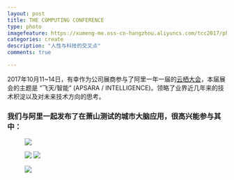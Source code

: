 ```yaml
---
layout: post
title: THE COMPUTING CONFERENCE
type: photo
imagefeature: https://xumeng-me.oss-cn-hangzhou.aliyuncs.com/tcc2017/photos/IMG_1477.jpg?x-oss-process=image/resize,p_16
categories: create
description: "人性与科技的交叉点"
comments: true

---
```


2017年10月11~14日，有幸作为公司展商参与了阿里一年一届的[云栖大会](https://yunqi.aliyun.com/#/video/warm)，本届展会的主题是 “飞天/智能” (APSARA / INTELLIGENCE)。领略了业界近几年来的技术积淀以及对未来技术方向的思考。

### 我们与阿里一起发布了在萧山测试的城市大脑应用，很高兴能参与其中：

<!--
<iframe width="100%" height="400px" src="https://player.youku.com/embed/XMzA3ODQzNDQwOA" frameborder="0" allowfullscreen> </iframe>

----
-->

<figure>
   <a href="https://xumeng-me.oss-cn-hangzhou.aliyuncs.com/tcc2017/photos/IMG_1477.jpg"><img src="https://xumeng-me.oss-cn-hangzhou.aliyuncs.com/tcc2017/photos/IMG_1477.jpg?x-oss-process=image/resize,p_30"></a>
</figure>

<figure class="half">
   <a href="https://xumeng-me.oss-cn-hangzhou.aliyuncs.com/tcc2017/photos/IMG_1458.jpg"><img src="https://xumeng-me.oss-cn-hangzhou.aliyuncs.com/tcc2017/photos/IMG_1458.jpg?x-oss-process=image/resize,p_30"></a>
   <a href="https://xumeng-me.oss-cn-hangzhou.aliyuncs.com/tcc2017/photos/IMG_1459.jpg"><img src="https://xumeng-me.oss-cn-hangzhou.aliyuncs.com/tcc2017/photos/IMG_1459.jpg?x-oss-process=image/resize,p_30"></a>
</figure>

<figure>
   <a href="https://xumeng-me.oss-cn-hangzhou.aliyuncs.com/tcc2017/photos/IMG_1554.jpg"><img src="https://xumeng-me.oss-cn-hangzhou.aliyuncs.com/tcc2017/photos/IMG_1554.jpg?x-oss-process=image/resize,p_30"></a>
</figure>

